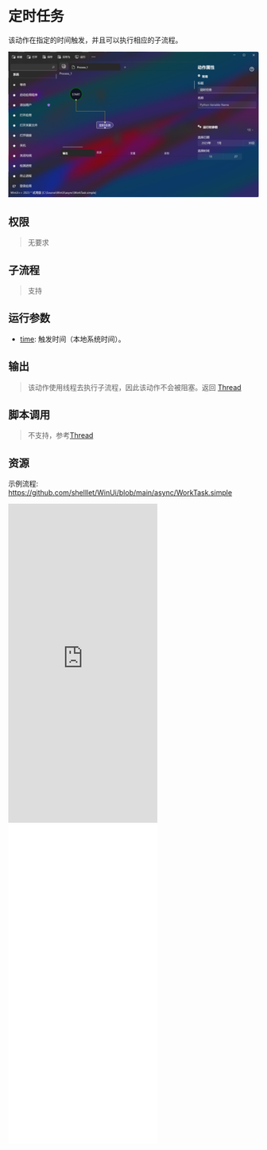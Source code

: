 # 定时任务 
该动作在指定的时间触发，并且可以执行相应的子流程。

![WorkTask](./images/06.png ':size=90%')

## 权限
> 无要求

## 子流程

> 支持

## 运行参数

* [time](./types/DateTime.md): 触发时间（本地系统时间）。

## 输出

> 该动作使用线程去执行子流程，因此该动作不会被阻塞。返回 [Thread](./types/Thread.md)

## 脚本调用

> 不支持，参考[Thread](./types/Thread.md)

## 资源

示例流程: https://github.com/shelllet/WinUi/blob/main/async/WorkTask.simple

<iframe type="text/html" height="640px" src="https://www.youtube.com/embed/Gl0atHAQZzM" frameborder="0"></iframe>

<iframe src="//player.bilibili.com/player.html?bvid=BV1114y1z71S&page=1&autoplay=0" height='640px' scrolling="no" border="0" frameborder="no" framespacing="0" allowfullscreen="true"></iframe>
